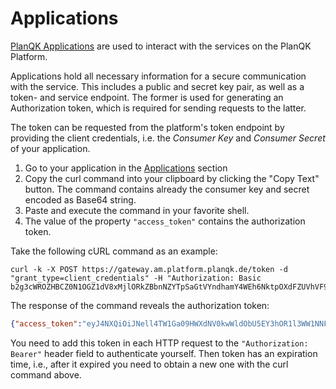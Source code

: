 # Applications

[PlanQK Applications](https://platform.planqk.de/applications) are used to interact with the services on the PlanQK Platform.

Applications hold all necessary information for a secure communication with the service.
This includes a public and secret key pair, as well as a token- and service endpoint.
The former is used for generating an Authorization token, which is required for sending requests to the latter.

The token can be requested from the platform's token endpoint by providing the client credentials, i.e. the _Consumer Key_ and _Consumer Secret_ of your application.

1. Go to your application in the [Applications](https://platform.planqk.de/applications) section
2. Copy the curl command into your clipboard by clicking the "Copy Text" button. The command contains already the consumer key and secret encoded as Base64 string.
3. Paste and execute the command in your favorite shell.
4. The value of the property `"access_token"` contains the authorization token.

Take the following cURL command as an example:

```
curl -k -X POST https://gateway.am.platform.planqk.de/token -d "grant_type=client_credentials" -H "Authorization: Basic b2g3cWROZHBCZ0N1OGZ1dV8xMjlORkZBbnNZYTpSaGtVYndhamY4WEh6NktpOXdFZUVhVF9LdGth"
```

The response of the command reveals the authorization token:

```json
{"access_token":"eyJ4NXQiOiJNell4TW1Ga09HWXdNV0kwWldObU5EY3hOR1l3WW1NNFpUQTNNV0kyTkRBelpHUX...","scope":"default","token_type":"Bearer","expires_in":3600}
```

You need to add this token in each HTTP request to the `"Authorization: Bearer"` header field to authenticate yourself.
Then token has an expiration time, i.e., after it expired you need to obtain a new one with the curl command above.
